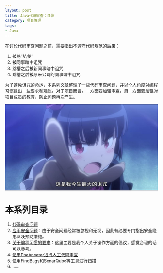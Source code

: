 ```yaml
---
layout: post
title: Java代码审查：目录
category: 项目管理
tags: 
- Java
---
```

在讨论代码审查问题之前，需要指出不遵守代码规范的后果：

1. 被骂“坑爹”
2. 被同事暗中诅咒
3. 跳槽之后被新同事暗中诅咒
4. 跳槽之后被原来公司的同事暗中诅咒

为了避免诅咒的命运，本系列文章整理了一些代码审查问题，并以个人角度对编程习惯提出一些要求和建议。对于项目而言，一方面要加强审查，另一方面要加强对项目成员的教育，防止问题再次产生。

<!-- more -->
![诅咒](/img/2019-01-01-java-code-review-0/kuroneko.jpg)

# 本系列目录
1. [代码审查问题](/2019/01/02/java-code-review-1)
2. [应用安全问题](/2019/01/03/java-code-review-2)：由于安全问题经常被忽视和无视，因此有必要专门指出安全隐患以及预防措施。
3. [关于编程习惯的要求](/2019/01/04/java-code-review-3)：这里主要是我个人关于操作方面的倡议，感觉合理的话可以参考。
4. [使用Phabricator进行人工代码审查](/2019/02/06/java-code-review-4)
5. 使用FindBugs和SonarQube等工具进行扫描
6. ……
